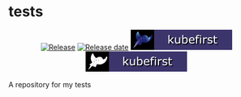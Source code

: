 # tests

<p align="center">
  <a href="https://github.com/kubefirst/kubefirst/releases"><img title="Release" src="https://img.shields.io/github/v/release/kubefirst/kubefirst"/></a>
  <a href="https://github.com/kubefirst/kubefirst/releases"><img title="Release date" src="https://img.shields.io/github/release-date/kubefirst/kubefirst"/></a>
  <picture>
    <source media="(prefers-color-scheme: dark)" srcset="badge-dark.svg" alt="Kubefirst Logo">
    <img alt="" src="badge-light.svg">
  </picture>
  <picture>
    <source media="(prefers-color-scheme: dark)" srcset="badgev2-dark.svg" alt="Kubefirst Logo">
    <img alt="" src="badgev2-light.svg">
  </picture>
</p>

A repository for my tests

